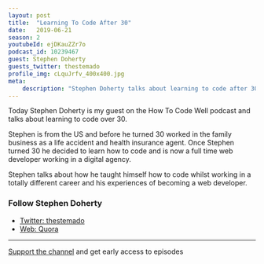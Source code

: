 ```yaml
---
layout: post
title:  "Learning To Code After 30"
date:   2019-06-21
season: 2
youtubeId: ejDKauZZr7o
podcast_id: 10239467
guest: Stephen Doherty
guests_twitter: thestemado
profile_img: cLquJrfv_400x400.jpg
meta:
    description: "Stephen Doherty talks about learning to code after 30 in this How To Code Well podcast"
---
```


Today Stephen Doherty is my guest on the How To Code Well podcast and talks about learning to code over 30.

Stephen is from the US and before he turned 30 worked in the family business as a life accident and  health insurance agent.  Once Stephen turned 30 he decided to learn how to code and is now a full time web developer working in a digital agency. 

Stephen talks about how he taught himself how to code whilst working in a totally different career and his experiences of becoming a web developer.

### Follow Stephen Doherty
- [Twitter: thestemado](https://twitter.com/thestemado)
- [Web: Quora](https://www.quora.com/topic/Source-Code)

-------------------------------

[Support the channel](https://www.patreon.com/howToCodeWell) and get early access to episodes
